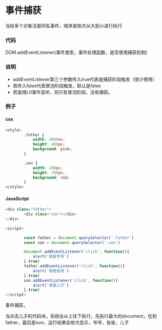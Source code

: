 # 事件捕获

当给多个对象注册同名事件，顺序是依次从大到小进行执行

### 代码

DOM.addEventListener(事件类型，事件处理函数，是否使用捕获机制)

### 说明

- addEventListener第三个参数传入true代表是捕获阶段触发（很少使用）
- 若传入false代表冒泡阶段触发，默认是false
- 若是用L0事件监听，则只有冒泡阶段，没有捕获。

### 例子

#### css

~~~css
<style>
        .father {
            width: 4000ex;
            height: 400px;
            background: pink;
        }

        .son {
            width: 200px;
            height: 200px;
            background: red;
        }
</style>
~~~

#### JavaScript

~~~JavaScript
<div class="father">
        <div class="son"></div>
</div>
    
<script>

        const father = document.querySelector('.father')
        const son = document.querySelector('.son')

        document.addEventListener('click', function(){
            alert('我是爷爷')
        },true)
        father.addEventListener('click', function(){
            alert('我是爸爸')
        },true)
        son.addEventListener('click', function(){
            alert('我是儿子')
        },true)
</script>
~~~



事件捕获，

当点击儿子的代码块，系统会从上往下执行，先执行最大的document，在到father，最后是son，运行结果会依次显示，爷爷，爸爸，儿子